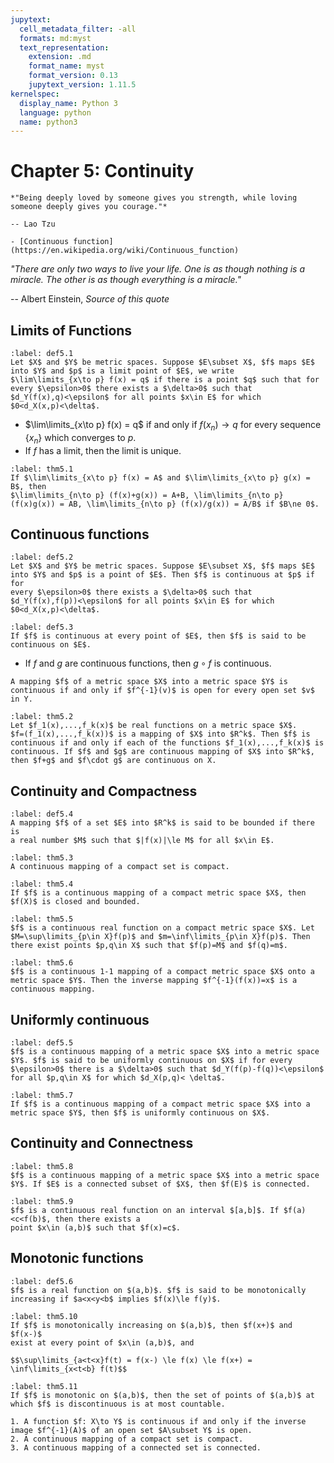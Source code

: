 ```yaml
---
jupytext:
  cell_metadata_filter: -all
  formats: md:myst
  text_representation:
    extension: .md
    format_name: myst
    format_version: 0.13
    jupytext_version: 1.11.5
kernelspec:
  display_name: Python 3
  language: python
  name: python3
---
```


# Chapter 5: Continuity

```{epigraph}
*"Being deeply loved by someone gives you strength, while loving someone deeply gives you courage."*

-- Lao Tzu
```

```{seealso}
- [Continuous function](https://en.wikipedia.org/wiki/Continuous_function)
```


*"There are only two ways to live your life. One is as though nothing is
a miracle. The other is as though everything is a miracle."*

-- Albert Einstein, *Source of this quote*

## Limits of Functions
````{prf:definition}
:label: def5.1
Let $X$ and $Y$ be metric spaces. Suppose $E\subset X$, $f$ maps $E$
into $Y$ and $p$ is a limit point of $E$, we write
$\lim\limits_{x\to p} f(x) = q$ if there is a point $q$ such that for
every $\epsilon>0$ there exists a $\delta>0$ such that
$d_Y(f(x),q)<\epsilon$ for all points $x\in E$ for which
$0<d_X(x,p)<\delta$.
````

-   $\lim\limits_{x\to p} f(x) = q$ if and only if $f(x_n)\to q$ for
    every sequence $\{x_n\}$ which converges to $p$.
-   If $f$ has a limit, then the limit is unique.

````{prf:theorem}
:label: thm5.1
If $\lim\limits_{x\to p} f(x) = A$ and $\lim\limits_{x\to p} g(x) = B$, then
$\lim\limits_{n\to p} (f(x)+g(x)) = A+B, \lim\limits_{n\to p} (f(x)g(x)) = AB, \lim\limits_{n\to p} (f(x)/g(x)) = A/B$ if $B\ne 0$.
````

## Continuous functions
````{prf:definition}
:label: def5.2
Let $X$ and $Y$ be metric spaces. Suppose $E\subset X$, $f$ maps $E$
into $Y$ and $p$ is a point of $E$. Then $f$ is continuous at $p$ if for
every $\epsilon>0$ there exists a $\delta>0$ such that
$d_Y(f(x),f(p))<\epsilon$ for all points $x\in E$ for which
$0<d_X(x,p)<\delta$.
````

````{prf:definition}
:label: def5.3
If $f$ is continuous at every point of $E$, then $f$ is said to be continuous on $E$.
````

-   If $f$ and $g$ are continuous functions, then $g\circ f$ is
    continuous.

````{prf:theorem}
A mapping $f$ of a metric space $X$ into a metric space $Y$ is
continuous if and only if $f^{-1}(v)$ is open for every open set $v$ in Y.
````

````{prf:theorem}
:label: thm5.2
Let $f_1(x),...,f_k(x)$ be real functions on a metric space $X$.
$f=(f_1(x),...,f_k(x))$ is a mapping of $X$ into $R^k$. Then $f$ is
continuous if and only if each of the functions $f_1(x),...,f_k(x)$ is
continuous. If $f$ and $g$ are continuous mapping of $X$ into $R^k$,
then $f+g$ and $f\cdot g$ are continuous on X.
````

## Continuity and Compactness
````{prf:definition}
:label: def5.4
A mapping $f$ of a set $E$ into $R^k$ is said to be bounded if there is
a real number $M$ such that $|f(x)|\le M$ for all $x\in E$.
````

````{prf:theorem}
:label: thm5.3
A continuous mapping of a compact set is compact.
````

````{prf:theorem}
:label: thm5.4
If $f$ is a continuous mapping of a compact metric space $X$, then
$f(X)$ is closed and bounded.
````

````{prf:theorem}
:label: thm5.5
$f$ is a continuous real function on a compact metric space $X$. Let $M=\sup\limits_{p\in X}f(p)$ and $m=\inf\limits_{p\in X}f(p)$. Then there exist points $p,q\in X$ such that $f(p)=M$ and $f(q)=m$.
````

````{prf:theorem}
:label: thm5.6
$f$ is a continuous 1-1 mapping of a compact metric space $X$ onto a metric space $Y$. Then the inverse mapping $f^{-1}(f(x))=x$ is a continuous mapping.
````

## Uniformly continuous
````{prf:definition}
:label: def5.5
$f$ is a continuous mapping of a metric space $X$ into a metric space
$Y$. $f$ is said to be uniformly continuous on $X$ if for every
$\epsilon>0$ there is a $\delta>0$ such that $d_Y(f(p)-f(q))<\epsilon$
for all $p,q\in X$ for which $d_X(p,q)< \delta$.
````

````{prf:theorem}
:label: thm5.7
If $f$ is a continuous mapping of a compact metric space $X$ into a metric space $Y$, then $f$ is uniformly continuous on $X$.
````

## Continuity and Connectness
````{prf:theorem}
:label: thm5.8
$f$ is a continuous mapping of a metric space $X$ into a metric space
$Y$. If $E$ is a connected subset of $X$, then $f(E)$ is connected.
````

````{prf:theorem} Intermediate value theorem
:label: thm5.9
$f$ is a continuous real function on an interval $[a,b]$. If $f(a)<c<f(b)$, then there exists a
point $x\in (a,b)$ such that $f(x)=c$.
````

## Monotonic functions
````{prf:definition}
:label: def5.6
$f$ is a real function on $(a,b)$. $f$ is said to be monotonically
increasing if $a<x<y<b$ implies $f(x)\le f(y)$.
````

````{prf:theorem}
:label: thm5.10
If $f$ is monotonically increasing on $(a,b)$, then $f(x+)$ and $f(x-)$
exist at every point of $x\in (a,b)$, and

$$\sup\limits_{a<t<x}f(t) = f(x-) \le f(x) \le f(x+) = \inf\limits_{x<t<b} f(t)$$
````

````{prf:theorem}
:label: thm5.11
If $f$ is monotonic on $(a,b)$, then the set of points of $(a,b)$ at
which $f$ is discontinuous is at most countable.
````

```{admonition} Summary
1. A function $f: X\to Y$ is continuous if and only if the inverse image $f^{-1}(A)$ of an open set $A\subset Y$ is open.
2. A continuous mapping of a compact set is compact.
3. A continuous mapping of a connected set is connected.
```